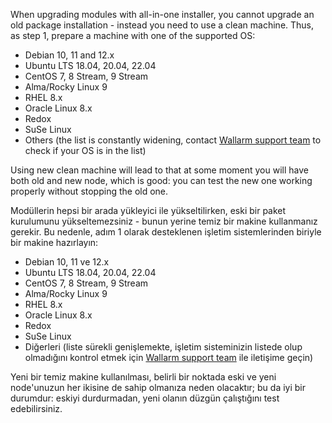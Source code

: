 When upgrading modules with all-in-one installer, you cannot upgrade an old package installation - instead you need to use a clean machine. Thus, as step 1, prepare a machine with one of the supported OS:

* Debian 10, 11 and 12.x
* Ubuntu LTS 18.04, 20.04, 22.04
* CentOS 7, 8 Stream, 9 Stream
* Alma/Rocky Linux 9
* RHEL 8.x
* Oracle Linux 8.x
* Redox
* SuSe Linux
* Others (the list is constantly widening, contact [Wallarm support team](mailto:support@wallarm.com) to check if your OS is in the list)

Using new clean machine will lead to that at some moment you will have both old and new node, which is good: you can test the new one working properly without stopping the old one.

Modüllerin hepsi bir arada yükleyici ile yükseltilirken, eski bir paket kurulumunu yükseltemezsiniz - bunun yerine temiz bir makine kullanmanız gerekir. Bu nedenle, adım 1 olarak desteklenen işletim sistemlerinden biriyle bir makine hazırlayın:

* Debian 10, 11 ve 12.x
* Ubuntu LTS 18.04, 20.04, 22.04
* CentOS 7, 8 Stream, 9 Stream
* Alma/Rocky Linux 9
* RHEL 8.x
* Oracle Linux 8.x
* Redox
* SuSe Linux
* Diğerleri (liste sürekli genişlemekte, işletim sisteminizin listede olup olmadığını kontrol etmek için [Wallarm support team](mailto:support@wallarm.com) ile iletişime geçin)

Yeni bir temiz makine kullanılması, belirli bir noktada eski ve yeni node'unuzun her ikisine de sahip olmanıza neden olacaktır; bu da iyi bir durumdur: eskiyi durdurmadan, yeni olanın düzgün çalıştığını test edebilirsiniz.